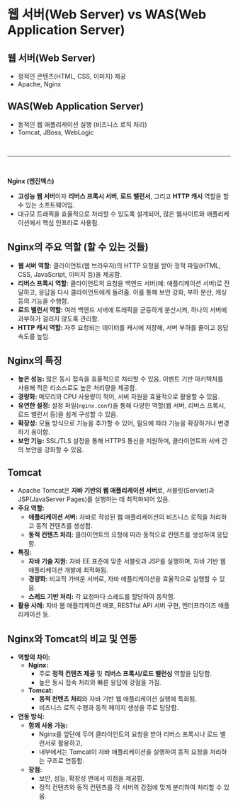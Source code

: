 # 웹 서버(Web Server) vs WAS(Web Application Server)

## 웹 서버(Web Server)
- 정적인 콘텐츠(HTML, CSS, 이미지) 제공
- Apache, Nginx

## WAS(Web Application Server)
- 동적인 웹 애플리케이션 실행 (비즈니스 로직 처리)
- Tomcat, JBoss, WebLogic

<br>

---

<br>

 **Nginx (엔진엑스)**
- **고성능 웹 서버**이자 **리버스 프록시 서버**, **로드 밸런서**, 그리고 **HTTP 캐시** 역할을 할 수 있는 소프트웨어임.
- 대규모 트래픽을 효율적으로 처리할 수 있도록 설계되어, 많은 웹사이트와 애플리케이션에서 핵심 인프라로 사용됨.

## Nginx의 주요 역할 (할 수 있는 것들)
- **웹 서버 역할:** 클라이언트(웹 브라우저)의 HTTP 요청을 받아 정적 파일(HTML, CSS, JavaScript, 이미지 등)을 제공함.
- **리버스 프록시 역할:** 클라이언트의 요청을 백엔드 서버(예: 애플리케이션 서버)로 전달하고, 응답을 다시 클라이언트에게 돌려줌. 이를 통해 보안 강화, 부하 분산, 캐싱 등의 기능을 수행함.
- **로드 밸런서 역할:** 여러 백엔드 서버에 트래픽을 균등하게 분산시켜, 하나의 서버에 과부하가 걸리지 않도록 관리함.
- **HTTP 캐시 역할:** 자주 요청되는 데이터를 캐시에 저장해, 서버 부하를 줄이고 응답 속도를 높임.

## Nginx의 특징
- **높은 성능:** 많은 동시 접속을 효율적으로 처리할 수 있음. 이벤트 기반 아키텍처를 사용해 적은 리소스로도 높은 처리량을 제공함.
- **경량화:** 메모리와 CPU 사용량이 적어, 서버 자원을 효율적으로 활용할 수 있음.
- **유연한 설정:** 설정 파일(`nginx.conf`)을 통해 다양한 역할(웹 서버, 리버스 프록시, 로드 밸런서 등)을 쉽게 구성할 수 있음.
- **확장성:** 모듈 방식으로 기능을 추가할 수 있어, 필요에 따라 기능을 확장하거나 변경하기 용이함.
- **보안 기능:** SSL/TLS 설정을 통해 HTTPS 통신을 지원하며, 클라이언트와 서버 간의 보안을 강화할 수 있음.

## Tomcat
- Apache Tomcat은 **자바 기반의 웹 애플리케이션 서버**로, 서블릿(Servlet)과 JSP(JavaServer Pages)를 실행하는 데 최적화되어 있음.
- **주요 역할:**
    - **애플리케이션 서버:** 자바로 작성된 웹 애플리케이션의 비즈니스 로직을 처리하고 동적 컨텐츠를 생성함.
    - **동적 컨텐츠 처리:** 클라이언트의 요청에 따라 동적으로 컨텐츠를 생성하여 응답함.
- **특징:**
    - **자바 기술 지원:** 자바 EE 표준에 맞춘 서블릿과 JSP를 실행하며, 자바 기반 웹 애플리케이션 개발에 최적화됨.
    - **경량화:** 비교적 가벼운 서버로, 자바 애플리케이션을 효율적으로 실행할 수 있음.
    - **스레드 기반 처리:** 각 요청마다 스레드를 할당하여 동작함.
- **활용 사례:** 자바 웹 애플리케이션 배포, RESTful API 서버 구현, 엔터프라이즈 애플리케이션 등.

## Nginx와 Tomcat의 비교 및 연동

- **역할의 차이:**
    - **Nginx:**
        - 주로 **정적 컨텐츠 제공** 및 **리버스 프록시/로드 밸런싱** 역할을 담당함.
        - 높은 동시 접속 처리와 빠른 응답에 강점을 가짐.
    - **Tomcat:**
        - **동적 컨텐츠 처리**와 자바 기반 웹 애플리케이션 실행에 특화됨.
        - 비즈니스 로직 수행과 동적 페이지 생성을 주로 담당함.
- **연동 방식:**
    - **함께 사용 가능:**
        - Nginx를 앞단에 두어 클라이언트의 요청을 받아 리버스 프록시나 로드 밸런서로 활용하고,
        - 내부에서는 Tomcat이 자바 애플리케이션을 실행하여 동적 요청을 처리하는 구조로 연동함.
    - **장점:**
        - 보안, 성능, 확장성 면에서 이점을 제공함.
        - 정적 컨텐츠와 동적 컨텐츠를 각 서버의 강점에 맞게 분리하여 처리할 수 있음.